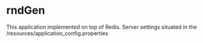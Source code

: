 rndGen
======
This application implemented on top of Redis.
Server settings situated in the /resources/application_config.properties

